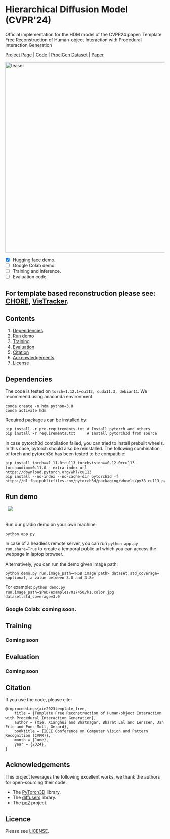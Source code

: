 # Hierarchical Diffusion Model (CVPR'24)
Official implementation for the HDM model of the CVPR24 paper: Template Free Reconstruction of Human-object Interaction with Procedural Interaction Generation

[Project Page](https://virtualhumans.mpi-inf.mpg.de/procigen-hdm/) | [Code](https://github.com/xiexh20/HDM) | [ProciGen Dataset](https://edmond.mpg.de/dataset.xhtml?persistentId=doi:10.17617/3.2VUEUS ) | [Paper](https://virtualhumans.mpi-inf.mpg.de/procigen-hdm/paper-lowreso.pdf)

<p align="left">
<img src="https://virtualhumans.mpi-inf.mpg.de/procigen-hdm/teaser_full_width.png" alt="teaser" width="600"/>
</p>


- [x] Hugging face demo.
- [ ] Google Colab demo.
- [ ] Training and inference. 
- [ ] Evaluation code. 

## For template based reconstruction please see: [CHORE](https://github.com/xiexh20/CHORE), [VisTracker](https://github.com/xiexh20/VisTracker). 

## Contents 
1. [Dependencies](#dependencies)
3. [Run demo](#run-demo)
4. [Training](#training)
5. [Evaluation](#evaluation)
5. [Citation](#citation)
6. [Acknowledgements](#acknowledgements)
7. [License](#license)

## Dependencies
The code is tested on `torch=1.12.1+cu113, cuda11.3, debian11`. We recommend using anaconda environment:
```shell
conda create -n hdm python=3.8
conda activate hdm 
```
Required packages can be installed by:
```shell
pip install -r pre-requirements.txt # Install pytorch and others
pip install -r requirements.txt     # Install pytorch3d from source
```
In case pytorch3d compilation failed, you can tried to install prebuilt wheels. In this case, pytorch should also be reinstalled. 
The following combination of torch and pytorch3d has been tested to be compatible:
```shell
pip install torch==1.11.0+cu113 torchvision==0.12.0+cu113 torchaudio==0.11.0 --extra-index-url https://download.pytorch.org/whl/cu113
pip install --no-index --no-cache-dir pytorch3d -f https://dl.fbaipublicfiles.com/pytorch3d/packaging/wheels/py38_cu113_pyt1110/download.html
```

## Run demo
<a href="https://huggingface.co/spaces/xiexh20/HDM-interaction-recon"  style='padding-left: 0.5rem;'><img src='https://img.shields.io/badge/%F0%9F%A4%97%20Hugging%20Face-Spaces-orange'></a><br></br>

Run our gradio demo on your own machine:
```shell
python app.py
```
In case of a headless remote server, you can run `python app.py run.share=True` to create a temporal public url which you can access the webpage in laptop browser. 

Alternatively, you can run the demo given image path:
```shell
python demo.py run.image_path=<RGB image path> dataset.std_coverage=<optional, a value between 3.0 and 3.8> 
```
For example: `python demo.py run.image_path=$PWD/examples/017450/k1.color.jpg dataset.std_coverage=3.0`

[//]: # (### Hugging face demo: [HDM 🤗]&#40;&#41;)

### Google Colab: coming soon.

## Training
### Coming soon

## Evaluation
### Coming soon

## Citation
If you use the code, please cite: 
```
@inproceedings{xie2023template_free,
    title = {Template Free Reconstruction of Human-object Interaction with Procedural Interaction Generation},
    author = {Xie, Xianghui and Bhatnagar, Bharat Lal and Lenssen, Jan Eric and Pons-Moll, Gerard},
    booktitle = {IEEE Conference on Computer Vision and Pattern Recognition (CVPR)},
    month = {June},
    year = {2024},
}
```

## Acknowledgements
This project leverages the following excellent works, we thank the authors for open-sourcing their code: 

* The [PyTorch3D](https://github.com/facebookresearch/pytorch3d) library. 
* The [diffusers](https://github.com/huggingface/diffusers) library. 
* The [pc2](https://github.com/lukemelas/projection-conditioned-point-cloud-diffusion/tree/main) project.

## Licence
Please see [LICENSE](./LICENSE).
